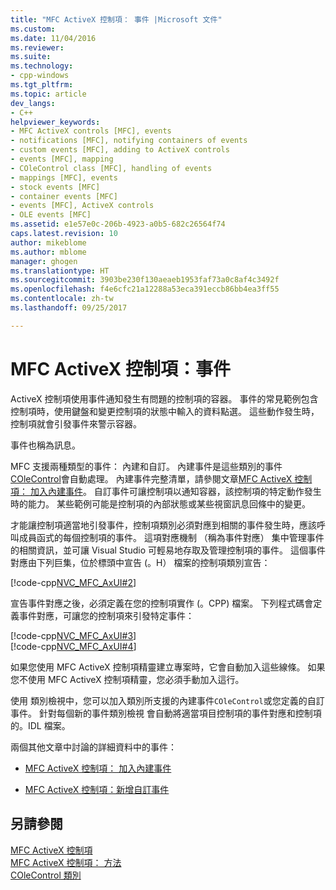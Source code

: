 ```yaml
---
title: "MFC ActiveX 控制項： 事件 |Microsoft 文件"
ms.custom: 
ms.date: 11/04/2016
ms.reviewer: 
ms.suite: 
ms.technology:
- cpp-windows
ms.tgt_pltfrm: 
ms.topic: article
dev_langs:
- C++
helpviewer_keywords:
- MFC ActiveX controls [MFC], events
- notifications [MFC], notifying containers of events
- custom events [MFC], adding to ActiveX controls
- events [MFC], mapping
- COleControl class [MFC], handling of events
- mappings [MFC], events
- stock events [MFC]
- container events [MFC]
- events [MFC], ActiveX controls
- OLE events [MFC]
ms.assetid: e1e57e0c-206b-4923-a0b5-682c26564f74
caps.latest.revision: 10
author: mikeblome
ms.author: mblome
manager: ghogen
ms.translationtype: HT
ms.sourcegitcommit: 3903be230f130aeaeb1953faf73a0c8af4c3492f
ms.openlocfilehash: f4e6cfc21a12288a53eca391eccb86bb4ea3ff55
ms.contentlocale: zh-tw
ms.lasthandoff: 09/25/2017

---
```

# <a name="mfc-activex-controls-events"></a>MFC ActiveX 控制項：事件
ActiveX 控制項使用事件通知發生有問題的控制項的容器。 事件的常見範例包含控制項時，使用鍵盤和變更控制項的狀態中輸入的資料點選。 這些動作發生時，控制項就會引發事件來警示容器。  
  
 事件也稱為訊息。  
  
 MFC 支援兩種類型的事件： 內建和自訂。 內建事件是這些類別的事件[COleControl](../mfc/reference/colecontrol-class.md)會自動處理。 內建事件完整清單，請參閱文章[MFC ActiveX 控制項： 加入內建事件](../mfc/mfc-activex-controls-adding-stock-events-to-an-activex-control.md)。 自訂事件可讓控制項以通知容器，該控制項的特定動作發生時的能力。 某些範例可能是控制項的內部狀態或某些視窗訊息回條中的變更。  
  
 才能讓控制項適當地引發事件，控制項類別必須對應到相關的事件發生時，應該呼叫成員函式的每個控制項的事件。 這項對應機制 （稱為事件對應） 集中管理事件的相關資訊，並可讓 Visual Studio 可輕易地存取及管理控制項的事件。 這個事件對應由下列巨集，位於標頭中宣告 (。H） 檔案的控制項類別宣告：  
  
 [!code-cpp[NVC_MFC_AxUI#2](../mfc/codesnippet/cpp/mfc-activex-controls-events_1.h)]  
  
 宣告事件對應之後，必須定義在您的控制項實作 (。CPP) 檔案。 下列程式碼會定義事件對應，可讓您的控制項來引發特定事件：  
  
 [!code-cpp[NVC_MFC_AxUI#3](../mfc/codesnippet/cpp/mfc-activex-controls-events_2.cpp)]  
[!code-cpp[NVC_MFC_AxUI#4](../mfc/codesnippet/cpp/mfc-activex-controls-events_3.cpp)]  
  
 如果您使用 MFC ActiveX 控制項精靈建立專案時，它會自動加入這些線條。 如果您不使用 MFC ActiveX 控制項精靈，您必須手動加入這行。  
  
 使用 類別檢視中，您可以加入類別所支援的內建事件`COleControl`或您定義的自訂事件。 針對每個新的事件類別檢視 會自動將適當項目控制項的事件對應和控制項的。IDL 檔案。  
  
 兩個其他文章中討論的詳細資料中的事件：  
  
-   [MFC ActiveX 控制項： 加入內建事件](../mfc/mfc-activex-controls-adding-stock-events-to-an-activex-control.md)  
  
-   [MFC ActiveX 控制項：新增自訂事件](../mfc/mfc-activex-controls-adding-custom-events.md)  
  
## <a name="see-also"></a>另請參閱  
 [MFC ActiveX 控制項](../mfc/mfc-activex-controls.md)   
 [MFC ActiveX 控制項： 方法](../mfc/mfc-activex-controls-methods.md)   
 [COleControl 類別](../mfc/reference/colecontrol-class.md)

